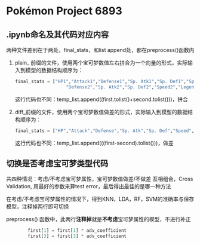 # Pokémon Project 6893

## .ipynb命名及其代码对应内容

两种文件差别在于两处，final_stats，和list append处，都在preprocess()函数内

1. plain_ 前缀的文件，使用两个宝可梦数值左右拼合为一个向量的形式，实际输入到模型的数据结构顺序为：

   ```python
   final_stats = ["HP1","Attack1","Defense1","Sp. Atk1","Sp. Def1","Speed1","Legendary1","HP2","Attack2",
                      "Defense2","Sp. Atk2","Sp. Def2","Speed2","Legendary2"]
   ```

   这行代码也不同：temp_list.append((first.tolist()+second.tolist()))，拼合

2. diff_前缀的文件，使用两个宝可梦数值做差的形式，实际输入到模型的数据结构顺序为：

   ```python
   final_stats = ["HP","Attack","Defense","Sp. Atk","Sp. Def","Speed","Legendary"]
   ```

   这行代码也不同：temp_list.append(((first-second).tolist()))，做差

## 切换是否考虑宝可梦类型代码

共四种情况：考虑/不考虑宝可梦属性，宝可梦数值做差/不做差 互相组合，Cross Validation, 用最好的参数来算test error，最后得出最佳的是哪一种方法

在考虑/不考虑宝可梦属性的情况下，得到KNN，LDA，RF，SVM的准确率与保存模型，注释掉两行即可切换

preprocess() 函数中，此两行**注释掉**就是**不考虑**宝可梦属性的模型，不进行补正

```python
        first[1] = first[1] * adv_coefficient
        first[3] = first[3] * adv_coefficient
```

